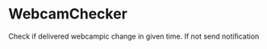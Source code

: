 WebcamChecker
=============

Check if delivered webcampic change in given time. If not send notification

